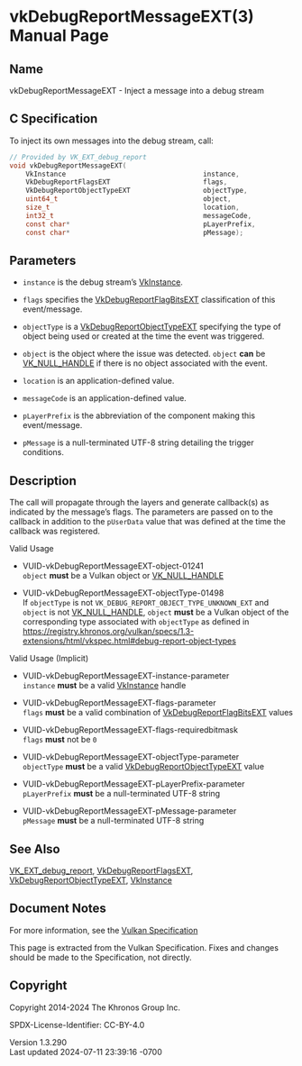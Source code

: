 # vkDebugReportMessageEXT(3) Manual Page

## Name

vkDebugReportMessageEXT - Inject a message into a debug stream



## <a href="#_c_specification" class="anchor"></a>C Specification

To inject its own messages into the debug stream, call:

``` c
// Provided by VK_EXT_debug_report
void vkDebugReportMessageEXT(
    VkInstance                                  instance,
    VkDebugReportFlagsEXT                       flags,
    VkDebugReportObjectTypeEXT                  objectType,
    uint64_t                                    object,
    size_t                                      location,
    int32_t                                     messageCode,
    const char*                                 pLayerPrefix,
    const char*                                 pMessage);
```

## <a href="#_parameters" class="anchor"></a>Parameters

- `instance` is the debug stream’s [VkInstance](https://registry.khronos.org/vulkan/specs/1.3-extensions/man/html/VkInstance.html).

- `flags` specifies the
  [VkDebugReportFlagBitsEXT](https://registry.khronos.org/vulkan/specs/1.3-extensions/man/html/VkDebugReportFlagBitsEXT.html)
  classification of this event/message.

- `objectType` is a
  [VkDebugReportObjectTypeEXT](https://registry.khronos.org/vulkan/specs/1.3-extensions/man/html/VkDebugReportObjectTypeEXT.html)
  specifying the type of object being used or created at the time the
  event was triggered.

- `object` is the object where the issue was detected. `object` **can**
  be [VK_NULL_HANDLE](https://registry.khronos.org/vulkan/specs/1.3-extensions/man/html/VK_NULL_HANDLE.html) if there is no object
  associated with the event.

- `location` is an application-defined value.

- `messageCode` is an application-defined value.

- `pLayerPrefix` is the abbreviation of the component making this
  event/message.

- `pMessage` is a null-terminated UTF-8 string detailing the trigger
  conditions.

## <a href="#_description" class="anchor"></a>Description

The call will propagate through the layers and generate callback(s) as
indicated by the message’s flags. The parameters are passed on to the
callback in addition to the `pUserData` value that was defined at the
time the callback was registered.

Valid Usage

- <a href="#VUID-vkDebugReportMessageEXT-object-01241"
  id="VUID-vkDebugReportMessageEXT-object-01241"></a>
  VUID-vkDebugReportMessageEXT-object-01241  
  `object` **must** be a Vulkan object or
  [VK_NULL_HANDLE](https://registry.khronos.org/vulkan/specs/1.3-extensions/man/html/VK_NULL_HANDLE.html)

- <a href="#VUID-vkDebugReportMessageEXT-objectType-01498"
  id="VUID-vkDebugReportMessageEXT-objectType-01498"></a>
  VUID-vkDebugReportMessageEXT-objectType-01498  
  If `objectType` is not `VK_DEBUG_REPORT_OBJECT_TYPE_UNKNOWN_EXT` and
  `object` is not [VK_NULL_HANDLE](https://registry.khronos.org/vulkan/specs/1.3-extensions/man/html/VK_NULL_HANDLE.html), `object`
  **must** be a Vulkan object of the corresponding type associated with
  `objectType` as defined in <a
  href="https://registry.khronos.org/vulkan/specs/1.3-extensions/html/vkspec.html#debug-report-object-types"
  class="bare" target="_blank"
  rel="noopener">https://registry.khronos.org/vulkan/specs/1.3-extensions/html/vkspec.html#debug-report-object-types</a>

Valid Usage (Implicit)

- <a href="#VUID-vkDebugReportMessageEXT-instance-parameter"
  id="VUID-vkDebugReportMessageEXT-instance-parameter"></a>
  VUID-vkDebugReportMessageEXT-instance-parameter  
  `instance` **must** be a valid [VkInstance](https://registry.khronos.org/vulkan/specs/1.3-extensions/man/html/VkInstance.html) handle

- <a href="#VUID-vkDebugReportMessageEXT-flags-parameter"
  id="VUID-vkDebugReportMessageEXT-flags-parameter"></a>
  VUID-vkDebugReportMessageEXT-flags-parameter  
  `flags` **must** be a valid combination of
  [VkDebugReportFlagBitsEXT](https://registry.khronos.org/vulkan/specs/1.3-extensions/man/html/VkDebugReportFlagBitsEXT.html) values

- <a href="#VUID-vkDebugReportMessageEXT-flags-requiredbitmask"
  id="VUID-vkDebugReportMessageEXT-flags-requiredbitmask"></a>
  VUID-vkDebugReportMessageEXT-flags-requiredbitmask  
  `flags` **must** not be `0`

- <a href="#VUID-vkDebugReportMessageEXT-objectType-parameter"
  id="VUID-vkDebugReportMessageEXT-objectType-parameter"></a>
  VUID-vkDebugReportMessageEXT-objectType-parameter  
  `objectType` **must** be a valid
  [VkDebugReportObjectTypeEXT](https://registry.khronos.org/vulkan/specs/1.3-extensions/man/html/VkDebugReportObjectTypeEXT.html) value

- <a href="#VUID-vkDebugReportMessageEXT-pLayerPrefix-parameter"
  id="VUID-vkDebugReportMessageEXT-pLayerPrefix-parameter"></a>
  VUID-vkDebugReportMessageEXT-pLayerPrefix-parameter  
  `pLayerPrefix` **must** be a null-terminated UTF-8 string

- <a href="#VUID-vkDebugReportMessageEXT-pMessage-parameter"
  id="VUID-vkDebugReportMessageEXT-pMessage-parameter"></a>
  VUID-vkDebugReportMessageEXT-pMessage-parameter  
  `pMessage` **must** be a null-terminated UTF-8 string

## <a href="#_see_also" class="anchor"></a>See Also

[VK_EXT_debug_report](https://registry.khronos.org/vulkan/specs/1.3-extensions/man/html/VK_EXT_debug_report.html),
[VkDebugReportFlagsEXT](https://registry.khronos.org/vulkan/specs/1.3-extensions/man/html/VkDebugReportFlagsEXT.html),
[VkDebugReportObjectTypeEXT](https://registry.khronos.org/vulkan/specs/1.3-extensions/man/html/VkDebugReportObjectTypeEXT.html),
[VkInstance](https://registry.khronos.org/vulkan/specs/1.3-extensions/man/html/VkInstance.html)

## <a href="#_document_notes" class="anchor"></a>Document Notes

For more information, see the <a
href="https://registry.khronos.org/vulkan/specs/1.3-extensions/html/vkspec.html#vkDebugReportMessageEXT"
target="_blank" rel="noopener">Vulkan Specification</a>

This page is extracted from the Vulkan Specification. Fixes and changes
should be made to the Specification, not directly.

## <a href="#_copyright" class="anchor"></a>Copyright

Copyright 2014-2024 The Khronos Group Inc.

SPDX-License-Identifier: CC-BY-4.0

Version 1.3.290  
Last updated 2024-07-11 23:39:16 -0700
